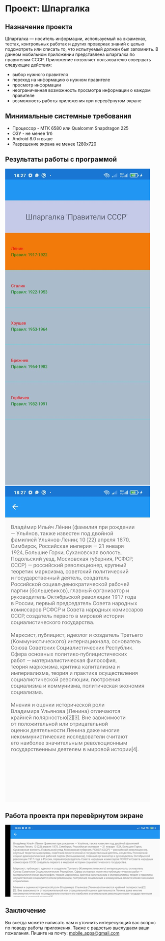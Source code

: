 # Проект: Шпаргалка
## Назначение проекта
Шпаргалка — носитель информации, используемый на экзаменах, тестах, контрольных работах и других проверках знаний с целью подсмотреть или списать то, что испытуемый должен был запомнить. В данном мобильном приложении представлена шпаргалка по правителям СССР. Приложение позволяет пользователю совершать следующие действия:
- выбор нужного правителя
- переход на информацию о нужном правителе
- просмотр информации
- неограниченная возможность просмотра информации о каждом правителе
- возможность работы приложения при перевёрнутом экране
## Минимальные системные требования
- Процессор - MTK 6580 или Qualcomm Snapdragon 225
- ОЗУ - не менее 1гб
- Android 8.0 и выше
- Разрешение экрана не менее 1280x720
## Результаты работы с программой
![](https://github.com/Comatoznik/Cheat_sheet/blob/main/image.png)
![](https://github.com/Comatoznik/Cheat_sheet/blob/main/image%20(1).png)

## Работа проекта при перевёрнутом экране
![](https://github.com/Comatoznik/Cheat_sheet/blob/main/image%20(2).png)
## Заключение
Вы всегда можете написать нам и уточнить интересующий вас вопрос по поводу работы приложения. Также с радостью выслушаем ваши пожелания. Пишите на почту: mobile_apps@gmail.com
